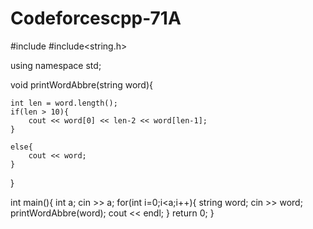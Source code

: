 # Codeforcescpp-71A
#include<iostream>
#include<string.h>
 
using namespace std;
 
void printWordAbbre(string word){
 
    int len = word.length();
    if(len > 10){
        cout << word[0] << len-2 << word[len-1];
    }
 
    else{
        cout << word;
    }
}
 
int main(){
    int a;
    cin >> a;
    for(int i=0;i<a;i++){
        string word;
        cin >> word;
        printWordAbbre(word);
        cout << endl;
    }
    return 0;
}
